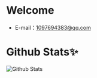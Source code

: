 # Welcome
* E-mail：1097694383@qq.com
# Github Stats✨
![Github Stats](https://github-readme-stats.vercel.app/api?username=LaoZhuJackson&show_icons=true&theme=dark&count_private=true)

<!---
LaoZhuJackson/LaoZhuJackson is a ✨ special ✨ repository because its `README.md` (this file) appears on your GitHub profile.
You can click the Preview link to take a look at your changes.
--->
